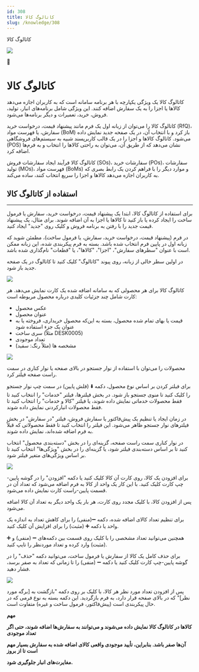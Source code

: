 ```yaml
---
id: 308
title: کاتالوگ کالا
slug: /knowledge/308
---
```



 

کاتالوگ کالا

 

![](https://odoofarsi.com/web/image/4273?access_token=758ed00a-51be-44b6-a98e-ee34230ae391)

📖

# کاتالوگ کالا

کاتالوگ کالا یک ویژگی یکپارچه با هر برنامه سامانه است که به کاربران اجازه می‌دهد کالاها یا اجزا را به یک سفارش اضافه کنند. این ویژگی شامل برنامه‌های انبار، تولید، فروش، خرید، تعمیرات و دیگر برنامه‌ها می‌شود.

کاتالوگ کالا را می‌توان از زبانه اول یک فرم مانند پیشنهاد قیمت، درخواست خرید (RfQ)، سفارش، یا فهرست مواد (BoM) باز کرد و با انتخاب آن، در یک صفحه جدید نمایش داده می‌شود. کاتالوگ کالاها و اجزا را در یک قالب کاربرپسند شبیه به سیستم‌های فروشگاهی (POS) نشان می‌دهد که از طریق آن، می‌توان به راحتی کالاها را انتخاب و به فرم‌ها اضافه کرد.

کاتالوگ کالا فرآیند ایجاد سفارشات فروش (SOs)، سفارشات خرید (POs)، سفارشات تولید (MOs)، فهرست مواد (BoMs) و موارد دیگر را با فراهم کردن یک رابط بصری که به کاربران اجازه می‌دهد کالاها و اجزا را سریع انتخاب کنند، ساده می‌کند.

## **استفاده از کاتالوگ کالا**

---

برای استفاده از کاتالوگ کالا، ابتدا یک پیشنهاد قیمت، درخواست خرید، سفارش یا فرمول ساخت را ایجاد کرده یا باز کنید تا کالاها یا اجزا به آن اضافه شوند. برای مثال، یک پیشنهاد قیمت جدید را با رفتن به برنامه فروش و کلیک روی "جدید" ایجاد کنید.

در فرم (پیشنهاد قیمت، درخواست خرید، سفارش، یا فرمول ساخت)، مطمئن شوید که زبانه اول در پایین فرم انتخاب شده باشد. بسته به فرم پیکربندی شده، این زبانه ممکن است با عنوان "سطرهای سفارش"، "اجزا"، "کالاها"، یا "قطعات" نام‌گذاری شده باشد.

در اولین سطر خالی از زبانه، روی پیوند "کاتالوگ" کلیک کنید تا کاتالوگ در یک صفحه جدید باز شود.

![](https://odoofarsi.com/web/image/6317-8f4ab792/Screen%20Shot%202024-10-20%20at%205.37.51%20PM.png?access_token=c6a6fcd8-ccaf-4913-bb6d-13191d2be0a0)

کاتالوگ کالا برای هر محصولی که به سامانه اضافه شده یک کارت نمایش می‌دهد. هر کارت شامل چند جزئیات کلیدی درباره محصول مربوطه است:

* عکس محصول
* عنوان محصول
* قیمت یا بهای تمام شده محصول، بسته به این‌که محصول خریداری، فروخته یا به عنوان یک جزء استفاده شود
* سری ساخت (مثلاً DESK0005)
* تعداد موجودی
* مشخصه ها (مثلاً رنگ: سفید)

![](https://odoofarsi.com/web/image/6318-a814637b/image.png?access_token=94540c2f-6264-4f2f-9f79-aef550156081)

محصولات را می‌توان با استفاده از نوار جستجو در بالای صفحه یا نوار کناری در سمت راست صفحه فیلتر کرد.

برای فیلتر کردن بر اساس نوع محصول، دکمه ⬇️ (فلش پایین) در سمت چپ نوار جستجو را کلیک کنید تا منوی جستجو باز شود. در بخش فیلترها، فیلتر "خدمات" را انتخاب کنید تا فقط محصولات خدماتی نمایش داده شوند، یا فیلتر "کالا و خدمات" را انتخاب کنید تا فقط محصولات انبارکردنی نمایش داده شوند.

در زمان ایجاد یا تنظیم یک پیش‌فاکتور یا سفارش فروش، فیلتر "در سفارش" در بخش فیلترهای نوار جستجو ظاهر می‌شود. این فیلتر را انتخاب کنید تا فقط محصولاتی که قبلاً به فرم اضافه شده‌اند، نمایش داده شوند.

در نوار کناری سمت راست صفحه، گزینه‌ای را در بخش "دسته‌بندی محصول" انتخاب کنید تا بر اساس دسته‌بندی فیلتر شود، یا گزینه‌ای را در بخش "ویژگی‌ها" انتخاب کنید تا بر اساس ویژگی‌های متغیر فیلتر شود.

![](https://odoofarsi.com/web/image/6321-eaf336c3/image.png?access_token=c5b7eea9-f148-4419-83dc-141589f87050)

برای افزودن یک کالا، روی کارت آن کالا کلیک کنید یا دکمه "افزودن" را در گوشه پایین-چپ کارت کلیک کنید. با این کار یک واحد از کالا به فرم اضافه می‌شود که تعداد آن در قسمت پایین-راست کارت نمایش داده می‌شود.

پس از افزودن کالا، با کلیک مجدد روی کارت، هر بار یک واحد دیگر به تعداد آن کالا اضافه می‌شود.

برای تنظیم تعداد کالای اضافه شده، دکمه ➖(منفی) را برای کاهش تعداد به اندازه یک واحد یا دکمه ➕ (مثبت) را برای افزایش آن کلیک کنید.

همچنین می‌توانید تعداد مشخصی را با کلیک روی قسمت بین دکمه‌های ➖ (منفی) و ➕ (مثبت) وارد کرده و تعداد موردنظر را تایپ کنید.

برای حذف کامل یک کالا از سفارش یا فرمول ساخت، می‌توانید دکمه "حذف" را در گوشه پایین-چپ کارت کلیک کنید یا دکمه ➖ (منفی) را تا زمانی که تعداد به صفر برسد، فشار دهید.

![](https://odoofarsi.com/web/image/6322-e5dc7d3f/image.png?access_token=0e4fbb3a-68fe-49d4-afc6-e8a785d502ef)

پس از افزودن تعداد مورد نظر هر کالا، با کلیک بر روی دکمه "بازگشت به [برگه مورد نظر]" که در بالای صفحه قرار دارد، به فرم بازگردید. این دکمه بسته به نوع فرمی که در حال پیکربندی است (پیش‌فاکتور، فرمول ساخت و غیره) متفاوت است.

**مهم**

**کالاها در کاتالوگ کالا نمایش داده می‌شوند و می‌توانند به سفارش‌ها اضافه شوند، حتی اگر تعداد موجودی**

**آن‌ها صفر باشد. بنابراین، تأیید موجودی واقعی کالای اضافه شده به سفارش بسیار مهم است تا از بروز**

**مغایرت‌های انبار جلوگیری شود.**